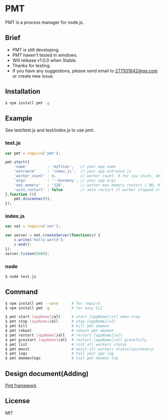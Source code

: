 PMT
=========

PMT is a process manager for node.js.

## Brief

- PMT is still developing.
- PMT haven't tested in windows.
- Will release v1.0.0 when Stable.
- Thanks for testing.
- If you have any suggestions, please send email to 277501642@qq.com or create new issue.


## Installation

```bash    
$ npm install pmt -g
```

## Example

See test/test.js and test/index.js to use pmt.

### test.js

```js
var pmt = require('pmt');

pmt.start({
    'name'         : 'myTitan',   // your app name
    'entrance'     : 'index.js',  // your app entrance js
    'worker_count' : 0,           // worker count, 0 for cpu count, default : 0
    'args'         : '--harmony', // your app args
    'max_momery'   : '128',       // worker max momery restart / MB, 0 for not based on max memory to restart,default : 0
    'auto_restart' : false        // auto restart if worker stopped or errored, default : false
},function (){
    pmt.disconnect();
});
```
### index.js

```js
var net = require('net');

var server = net.createServer(function(c) {
    c.write('hello world');
    c.end();
});
server.listen(8080);
```

### node

```bash    
$ node test.js
```

## Command

```bash
$ npm install pmt --save      # for require
$ npm install pmt -g          # for easy CLI

$ pmt start [appName]/all     # start [appName]/all when stop
$ pmt stop [appName]/all      # stop [appName]/all
$ pmt kill                    # kill pmt daemon
$ pmt reboot                  # reboot pmt daemon
$ pmt restart [appName]/all   # restart [appName]/all
$ pmt grestart [appName]/all  # restart [appName]/all gracefully
$ pmt list                    # list all workers status
$ pmt monit                   # monit all workers status/cpu/monery
$ pmt logs                    # tail your app log
$ pmt daemonlogs              # tail pmt daemon log
```

## Design document(Adding)
[Pmt framework](http://xuyanan.cn/2016/05/19/Pmt-%E6%9E%B6%E6%9E%84%E5%9B%BE/)

## License

MIT
